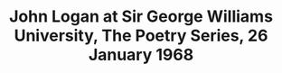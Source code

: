 ---
layout: manifest
title: John Logan at Sir George Williams University, The Poetry Series, 26 January
  1968
manifest_name: john-logan-at-sir-george-williams-university-the-poetry-series-26-january-1968

---